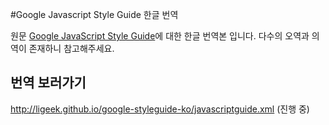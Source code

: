 #Google Javascript Style Guide 한글 번역

원문 [Google JavaScript Style Guide](https://google-styleguide.googlecode.com/svn/trunk/javascriptguide.xml)에 대한 한글 번역본 입니다.
다수의 오역과 의역이 존재하니 참고해주세요.

## 번역 보러가기
<http://ligeek.github.io/google-styleguide-ko/javascriptguide.xml> (진행 중)
